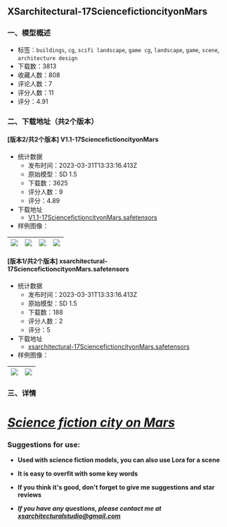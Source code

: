 ## XSarchitectural-17SciencefictioncityonMars
### 一、模型概述

- 标签：`buildings`, `cg`, `scifi landscape`, `game cg`, `landscape`, `game`, `scene`, `architecture design`
- 下载数：3813
- 收藏人数：808
- 评论人数：7
- 评分人数：11
- 评分：4.91

### 二、下载地址（共2个版本）

#### [版本2/共2个版本] V1.1-17SciencefictioncityonMars

- 统计数据
  - 发布时间：2023-03-31T13:33:16.413Z
  - 原始模型：SD 1.5
  - 下载数：3625
  - 评分人数：9
  - 评分：4.89
- 下载地址
  - [V1.1-17SciencefictioncityonMars.safetensors](https://civitai.com/api/download/models/31884)
- 样例图像：

| <img src="https://image.civitai.com/xG1nkqKTMzGDvpLrqFT7WA/63862e69-375f-4bf8-0b3a-2d2c533dc200/width=450/362756.jpeg" /> | <img src="https://image.civitai.com/xG1nkqKTMzGDvpLrqFT7WA/21c040db-1769-409e-1335-b8ff38b3aa00/width=450/362741.jpeg" /> | <img src="https://image.civitai.com/xG1nkqKTMzGDvpLrqFT7WA/489f97d1-4a60-45a6-4b82-896f04231b00/width=450/362740.jpeg" /> | <img src="https://image.civitai.com/xG1nkqKTMzGDvpLrqFT7WA/dbc5e629-e354-4224-1a29-3ce9f07ad500/width=450/362755.jpeg" /> |
| ---- | ---- | ---- | ---- |

#### [版本1/共2个版本] xsarchitectural-17SciencefictioncityonMars.safetensors

- 统计数据
  - 发布时间：2023-03-31T13:33:16.413Z
  - 原始模型：SD 1.5
  - 下载数：188
  - 评分人数：2
  - 评分：5
- 下载地址
  - [xsarchitectural-17SciencefictioncityonMars.safetensors](https://civitai.com/api/download/models/31815)
- 样例图像：

| <img src="https://image.civitai.com/xG1nkqKTMzGDvpLrqFT7WA/da605591-6416-4668-97fd-7c2f3770ad00/width=450/362759.jpeg" /> | <img src="https://image.civitai.com/xG1nkqKTMzGDvpLrqFT7WA/1df81e7c-c30b-4659-49e6-0d6ef9e82500/width=450/361910.jpeg" /> |
| ---- | ---- |


### 三、详情
<h1><strong><em><u>Science fiction city on Mars</u></em></strong></h1><h3><strong>Suggestions for use:</strong></h3><ul><li><p><strong>Used with science fiction models, you can also use Lora for a scene</strong></p></li><li><p><strong>It is easy to overfit with some key words</strong></p></li><li><p><strong>If you think it's good, don't forget to give me suggestions and star reviews</strong></p></li><li><p><strong><em>If you have any questions, please contact me at </em></strong><a target="_blank" rel="ugc" href="mailto:xsarchitecturalstudio@gmail.com"><strong><em><u>xsarchitecturalstudio@gmail.com</u></em></strong></a></p></li></ul>